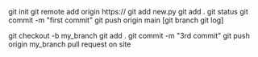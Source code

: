 git init
git remote add origin https://
git add new.py
git add .
git status
git commit -m "first commit"
git push origin main
[git branch
git log]

git checkout -b my_branch
git add .
git commit -m "3rd commit"
git push origin my_branch
pull request on site
